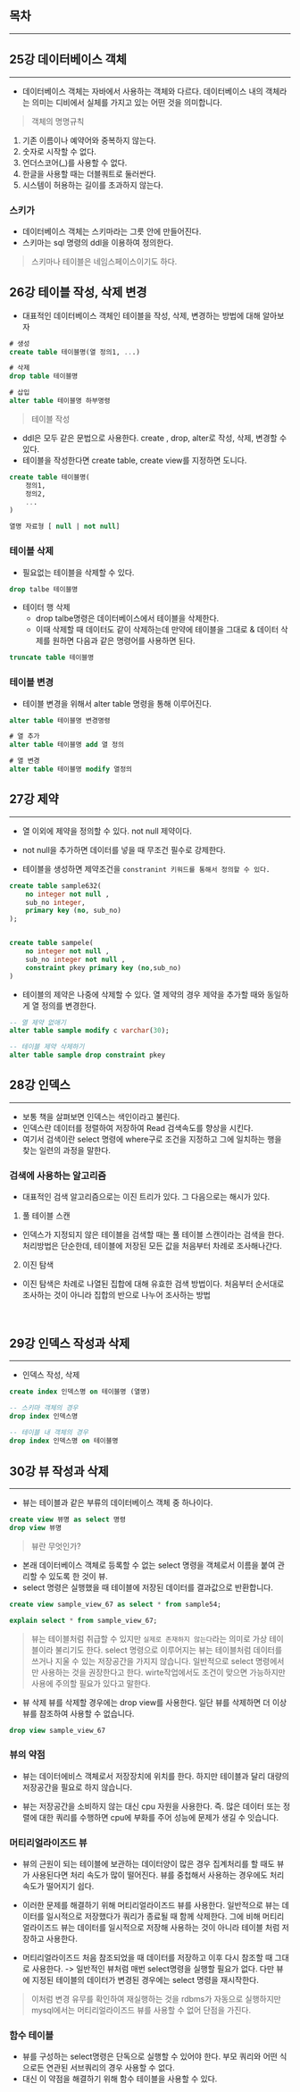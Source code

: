 ## 목차

---

## 25강 데이터베이스 객체

--- 

- 데이터베이스 객체는 자바에서 사용하는 객체와 다르다. 데이터베이스 내의 객체라는 의미는 디비에서 실체를 가지고 있는 어떤 것을 의미합니다. 

> 객체의 명명규칙
1. 기존 이름이나 예약어와 중복하지 않는다.
2. 숫자로 시작할 수 없다.
3. 언더스코어(_)를 사용할 수 없다.
4. 한글을 사용할 때는 더블쿼트로 둘러싼다.
5. 시스템이 허용하는 길이를 초과하지 않는다.

### 스키가

- 데이터베이스 객체는 스키마라는 그릇 안에 만들어진다. 
- 스키마는 sql 명령의 ddl을 이용하여 정의한다.

> 스키마나 테이블은 네임스페이스이기도 하다.

## 26강 테이블 작성, 삭제 변경
- 대표적인 데이터베이스 객체인 테이블을 작성, 삭제, 변경하는 방법에 대해 알아보자

```sql
# 생성
create table 테이블명(열 정의1, ...)

# 삭제
drop table 테이블명

# 삽입
alter table 테이블명 하부명령
```

> 테이블 작성
- ddl은 모두 같은 문법으로 사용한다. create , drop, alter로 작성, 삭제, 변경할 수 있다.
- 테이블을 작성한다면 create table, create view를 지정하면 도니다.

```sql
create table 테이블명(
    정의1,
    정의2,
    ...
)

열명 자료형 [ null | not null]
```

### 테이블 삭제
- 필요없는 테이블을 삭제할 수 있다. 

```sql
drop talbe 테이블명
```

- 테이터 행 삭제
  - drop talbe명령은 데이터베이스에서 테이블을 삭제한다.
  - 이때 삭제할 때 데이터도 같이 삭제하는데 만약에 테이블을 그대로 & 데이터 삭제를 원하면 다음과 같은 명령어를 사용하면 된다.

```sql
truncate table 테이블명
```

### 테이블 변경
- 테이블 변경을 위해서 alter table 명령을 통해 이루어진다.

```sql
alter table 테이블명 변경명령

# 열 추가
alter table 테이블명 add 열 정의

# 열 변경
alter table 테이블명 modify 열정의
```


## 27강 제약

---

- 열 이외에 제약을 정의할 수 있다. not null 제약이다.
- not null을 추가하면 데이터를 넣을 때 무조건 필수로 강제한다.

- 테이블을 생성하면 제약조건을 `constranint 키워드를 통해서 정의할 수 있다.`

```sql
create table sample632(
    no integer not null ,
    sub_no integer,
    primary key (no, sub_no)
);


create table sampele(
    no integer not null ,
    sub_no integer not null ,
    constraint pkey primary key (no,sub_no)
)
```


- 테이블의 제약은 나중에 삭제할 수 있다. 열 제약의 경우 제약을 추가할 때와 동일하게 열 정의를 변경한다.
```sql
-- 열 제약 없애기
alter table sample modify c varchar(30);

-- 테이블 제약 삭제하기
alter table sample drop constraint pkey
```


## 28강 인덱스

---

- 보통 책을 살펴보면 인덱스는 색인이라고 불린다. 
- 인덱스란 데이터를 정렬하여 저장하여 Read 검색속도를 향상을 시킨다.
- 여기서 검색이란 select 명령에 where구로 조건을 지정하고 그에 일치하는 행을 찾는 일련의 과정을 말한다.


### 검색에 사용하는 알고리즘
- 대표적인 검색 알고리즘으로는 이진 트리가 있다. 그 다음으로는 해시가 있다.

1. 풀 테이블 스캔
- 인덱스가 지정되지 않은 테이블을 검색할 때는 풀 테이블 스캔이라는 검색을 한다.
처리방법은 단순한데, 테이블에 저장된 모든 값을 처음부터 차례로 조사해나간다.

2. 이진 탐색
- 이진 탐색은 차례로 나열된 집합에 대해 유효한 검색 방법이다.
처음부터 순서대로 조사하는 것이 아니라 집합의 반으로 나누어 조사하는 방법


<br/>

## 29강 인덱스 작성과 삭제

--- 

- 인덱스 작성, 삭제
```sql
create index 인덱스명 on 테이블명 (열명)

-- 스키마 객체의 경우
drop index 인덱스명
  
-- 테이블 내 객체의 경우
drop index 인덱스명 on 테이블명
```

## 30강 뷰 작성과 삭제

---

- 뷰는 테이블과 같은 부류의 데이터베이스 객체 중 하나이다.

```sql
create view 뷰명 as select 명령
drop view 뷰명
```
> 뷰란 무엇인가?

- 본래 데이터베이스 객체로 등록할 수 없는 select 명령을 객체로서 이름을 붙여 관리할 수 있도록 한 것이 뷰.
- select 명령은 실행했을 때 테이블에 저장된 데이터를 결과값으로 반환합니다.

```sql
create view sample_view_67 as select * from sample54;

explain select * from sample_view_67;
```

> 뷰는 테이블처럼 취급할 수 있지만 `실제로 존재하지 않는다`라는 의미로 가상 테이블이라 불리기도 한다.
> select 명령으로 이루어지는 뷰는 테이블처럼 데이터를 쓰거나 지울 수 있는 저장공간을 가지지 않습니다.
> 일반적으로 select 명령에서만 사용하는 것을 권장한다고 한다. wirte작업에서도 조건이 맞으면 가능하지만 사용에 주의할 필요가 있다고 말한다.

- 뷰 삭제
뷰를 삭제할 경우에는 drop view를 사용한다. 일단 뷰를 삭제하면 더 이상 뷰를 참조하여 사용할 수 없습니다.

```sql
drop view sample_view_67
```

### 뷰의 약점

- 뷰는 데이터에비스 객체로서 저장장치에 위치를 한다. 하지만 테이블과 달리 대량의 저장공간을 필요로 하지 않습니다.

- 뷰는 저장공간을 소비하지 않는 대신 cpu 자원을 사용한다. 즉. 많은 데이터 또는 정렬에 대한 쿼리를 수행하면 cpu에 부화를 주어 성능에 문제가 생길 수 잇습니다.

### 머티리얼라이즈드 뷰

- 뷰의 근원이 되는 테이블에 보관하는 데이터양이 많은 경우 집계처리를 할 때도 뷰가 사용된다면 처리 속도가 많이 떨어진다.
뷰를 중첩해서 사용하는 경우에도 처리 속도가 떨어지기 쉽다.

- 이러한 문제를 해결하기 위해 머티리얼라이즈드 뷰를 사용한다. 
일반적으로 뷰는 데이터를 일시적으로 저장했다가 쿼리가 종료될 때 함께 삭제한다. 그에 비해 머티리얼라이즈드 뷰는 데이터를 일시적으로 저장해 사용하는 것이 아니라 테이블 처럼 저장하고 사용한다.

- 머티리얼라이즈드 처음 참조되었을 때 데이터를 저장하고 이후 다시 참조할 때 그대로 사용한다.
-> 일반적인 뷰처럼 매번 select명령을 실행할 필요가 없다. 다만 뷰에 지정된 테이블의 데이터가 변경된 경우에는 select 명령을 재시작한다.

> 이처럼 변경 유무를 확인하여 재실행하는 것을 rdbms가 자동으로 실행하지만 mysql에서는 머티리얼라이즈드 뷰를 사용할 수 없어 단점을 가진다.

### 함수 테이블

- 뷰를 구성하는 select명령은 단독으로 실행할 수 있어야 한다. 부모 쿼리와 어떤 식으로든 연관된 서브쿼리의 경우 사용할 수 없다.
- 대신 이 약점을 해결하기 위해 함수 테이블을 사용할 수 있다.

